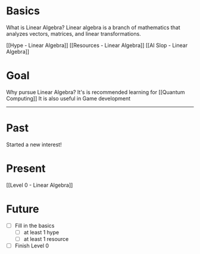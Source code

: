 # Basics
What is Linear Algebra?
Linear algebra is a branch of mathematics that analyzes vectors, matrices, and linear transformations.


[[Hype - Linear Algebra]]
[[Resources - Linear Algebra]]
[[AI Slop - Linear Algebra]]

# Goal
Why pursue Linear Algebra?
It's is recommended learning for [[Quantum Computing]]
It is also useful in Game development 

---
# Past
Started a new interest!

# Present
[[Level 0 - Linear Algebra]]


# Future
- [ ] Fill in the basics
	- [ ] at least 1 hype
	- [ ] at least 1 resource 
- [ ] Finish Level 0
